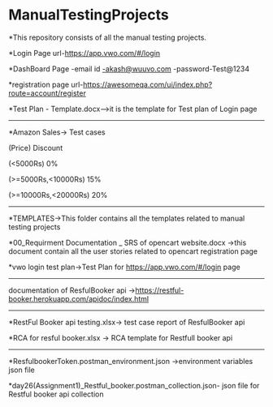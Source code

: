 # ManualTestingProjects
*This repository consists of all the manual testing projects.
 
 *Login Page url-https://app.vwo.com/#/login

 *DashBoard Page 
 -email id -akash@wuuvo.com
 -password-Test@1234

*registration page url-https://awesomeqa.com/ui/index.php?route=account/register

*Test Plan - Template.docx-->it is the template for  Test plan of Login page 
____________________________________________________________________________________________________________________________________
*Amazon Sales-> Test cases 

(Price)              Discount

(<5000Rs)               0%

(>=5000Rs,<10000Rs)     15%

(>=10000Rs,<20000Rs)    20%

_____________________________________________________________________________________________________________________________________

*TEMPLATES->This folder contains all the templates related to manual testing projects

*00_Requirment Documentation _ SRS of opencart website.docx ->this document contain  all the user stories related to opencart registration page

*vwo login test plan->Test Plan for https://app.vwo.com/#/login page 

____________________________________________________________________________________________________________________________________
documentation of ResfulBooker api ->https://restful-booker.herokuapp.com/apidoc/index.html
___________________________________________________________________________________________________________________________________

*RestFul Booker api testing.xlsx-> test case report of ResfulBooker api 

*RCA for resful booker.xlsx -> RCA template for Restfull booker api

_____________________________________________________________________________
*ResfulbookerToken.postman_environment.json ->environment variables json file

*day26(Assignment1)_Restful_booker.postman_collection.json- json file for Restful booker api collection


